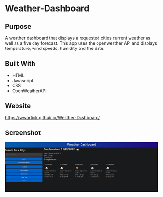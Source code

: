 # Weather-Dashboard

## Purpose
A weather dashboard that displays a requested cities current weather as well as a five day forecast. This app uses the openweather API and displays temperature, wind speeds, humidity and the date.

## Built With
* HTML
* Javascript
* CSS
* OpenWeatherAPI

## Website
https://wwartick.github.io/Weather-Dashboard/

## Screenshot
![screenshot 1 of project](assets/screenshots/ss1.png)

